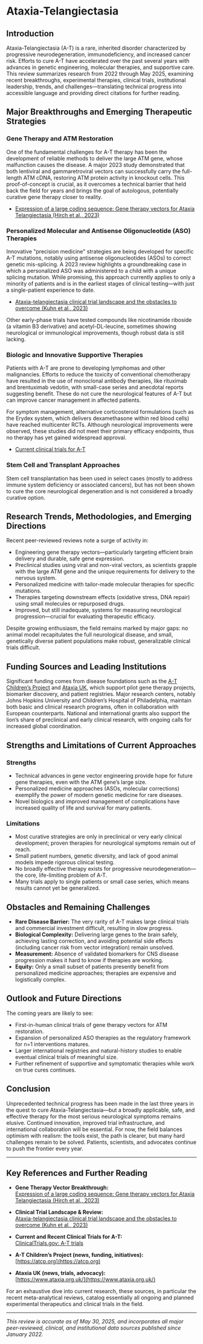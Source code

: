 
# Ataxia-Telangiectasia

## Introduction
Ataxia-Telangiectasia (A-T) is a rare, inherited disorder characterized by progressive neurodegeneration, immunodeficiency, and increased cancer risk. Efforts to cure A-T have accelerated over the past several years with advances in genetic engineering, molecular therapies, and supportive care. This review summarizes research from 2022 through May 2025, examining recent breakthroughs, experimental therapies, clinical trials, institutional leadership, trends, and challenges—translating technical progress into accessible language and providing direct citations for further reading.

## Major Breakthroughs and Emerging Therapeutic Strategies

### Gene Therapy and ATM Restoration

One of the fundamental challenges for A-T therapy has been the development of reliable methods to deliver the large ATM gene, whose malfunction causes the disease. A major 2023 study demonstrated that both lentiviral and gammaretroviral vectors can successfully carry the full-length ATM cDNA, restoring ATM protein activity in knockout cells. This proof-of-concept is crucial, as it overcomes a technical barrier that held back the field for years and brings the goal of autologous, potentially curative gene therapy closer to reality.  
- [Expression of a large coding sequence: Gene therapy vectors for Ataxia Telangiectasia (Hirch et al., 2023)](https://doi.org/10.1038/s41598-023-46332-4)

### Personalized Molecular and Antisense Oligonucleotide (ASO) Therapies

Innovative "precision medicine" strategies are being developed for specific A-T mutations, notably using antisense oligonucleotides (ASOs) to correct genetic mis-splicing. A 2023 review highlights a groundbreaking case in which a personalized ASO was administered to a child with a unique splicing mutation. While promising, this approach currently applies to only a minority of patients and is in the earliest stages of clinical testing—with just a single-patient experience to date.  
- [Ataxia-telangiectasia clinical trial landscape and the obstacles to overcome (Kuhn et al., 2023)](https://pmc.ncbi.nlm.nih.gov/articles/PMC10530584/)

Other early-phase trials have tested compounds like nicotinamide riboside (a vitamin B3 derivative) and acetyl-DL-leucine, sometimes showing neurological or immunological improvements, though robust data is still lacking.

### Biologic and Innovative Supportive Therapies

Patients with A-T are prone to developing lymphomas and other malignancies. Efforts to reduce the toxicity of conventional chemotherapy have resulted in the use of monoclonal antibody therapies, like rituximab and brentuximab vedotin, with small-case series and anecdotal reports suggesting benefit. These do not cure the neurological features of A-T but can improve cancer management in affected patients.

For symptom management, alternative corticosteroid formulations (such as the Erydex system, which delivers dexamethasone within red blood cells) have reached multicenter RCTs. Although neurological improvements were observed, these studies did not meet their primary efficacy endpoints, thus no therapy has yet gained widespread approval.

- [Current clinical trials for A-T](https://clinicaltrials.gov/search?cond=Ataxia%20telangiectasia[Louis-bar])

### Stem Cell and Transplant Approaches

Stem cell transplantation has been used in select cases (mostly to address immune system deficiency or associated cancers), but has not been shown to cure the core neurological degeneration and is not considered a broadly curative option.

## Research Trends, Methodologies, and Emerging Directions

Recent peer-reviewed reviews note a surge of activity in:
- Engineering gene therapy vectors—particularly targeting efficient brain delivery and durable, safe gene expression.
- Preclinical studies using viral and non-viral vectors, as scientists grapple with the large ATM gene and the unique requirements for delivery to the nervous system.
- Personalized medicine with tailor-made molecular therapies for specific mutations.
- Therapies targeting downstream effects (oxidative stress, DNA repair) using small molecules or repurposed drugs.
- Improved, but still inadequate, systems for measuring neurological progression—crucial for evaluating therapeutic efficacy.

Despite growing enthusiasm, the field remains marked by major gaps: no animal model recapitulates the full neurological disease, and small, genetically diverse patient populations make robust, generalizable clinical trials difficult.

## Funding Sources and Leading Institutions

Significant funding comes from disease foundations such as the [A-T Children’s Project](https://atcp.org) and [Ataxia UK](https://www.ataxia.org.uk/), which support pilot gene therapy projects, biomarker discovery, and patient registries. Major research centers, notably Johns Hopkins University and Children’s Hospital of Philadelphia, maintain both basic and clinical research programs, often in collaboration with European counterparts. National and international grants also support the lion’s share of preclinical and early clinical research, with ongoing calls for increased global coordination.

## Strengths and Limitations of Current Approaches

### Strengths

- Technical advances in gene vector engineering provide hope for future gene therapies, even with the ATM gene’s large size.
- Personalized medicine approaches (ASOs, molecular corrections) exemplify the power of modern genetic medicine for rare diseases.
- Novel biologics and improved management of complications have increased quality of life and survival for many patients.

### Limitations

- Most curative strategies are only in preclinical or very early clinical development; proven therapies for neurological symptoms remain out of reach.
- Small patient numbers, genetic diversity, and lack of good animal models impede rigorous clinical testing.
- No broadly effective therapy exists for progressive neurodegeneration—the core, life-limiting problem of A-T.
- Many trials apply to single patients or small case series, which means results cannot yet be generalized.

## Obstacles and Remaining Challenges

- **Rare Disease Barrier:** The very rarity of A-T makes large clinical trials and commercial investment difficult, resulting in slow progress.
- **Biological Complexity:** Delivering large genes to the brain safely, achieving lasting correction, and avoiding potential side effects (including cancer risk from vector integration) remain unsolved.
- **Measurement:** Absence of validated biomarkers for CNS disease progression makes it hard to know if therapies are working.
- **Equity:** Only a small subset of patients presently benefit from personalized medicine approaches; therapies are expensive and logistically complex.

## Outlook and Future Directions

The coming years are likely to see:
- First-in-human clinical trials of gene therapy vectors for ATM restoration.
- Expansion of personalized ASO therapies as the regulatory framework for n=1 interventions matures.
- Larger international registries and natural-history studies to enable eventual clinical trials of meaningful size.
- Further refinement of supportive and symptomatic therapies while work on true cures continues.

## Conclusion

Unprecedented technical progress has been made in the last three years in the quest to cure Ataxia-Telangiectasia—but a broadly applicable, safe, and effective therapy for the most serious neurological symptoms remains elusive. Continued innovation, improved trial infrastructure, and international collaboration will be essential. For now, the field balances optimism with realism: the tools exist, the path is clearer, but many hard challenges remain to be solved. Patients, scientists, and advocates continue to push the frontier every year.

---

## Key References and Further Reading

- **Gene Therapy Vector Breakthrough:**  
  [Expression of a large coding sequence: Gene therapy vectors for Ataxia Telangiectasia (Hirch et al., 2023)](https://doi.org/10.1038/s41598-023-46332-4)

- **Clinical Trial Landscape & Review:**  
  [Ataxia-telangiectasia clinical trial landscape and the obstacles to overcome (Kuhn et al., 2023)](https://pmc.ncbi.nlm.nih.gov/articles/PMC10530584/)

- **Current and Recent Clinical Trials for A-T:**  
  [ClinicalTrials.gov: A-T trials](https://clinicaltrials.gov/search?cond=Ataxia%20telangiectasia[Louis-bar])

- **A-T Children’s Project (news, funding, initiatives):**  
  [https://atcp.org](https://atcp.org)

- **Ataxia UK (news, trials, advocacy):**  
  [https://www.ataxia.org.uk/](https://www.ataxia.org.uk/)

For an exhaustive dive into current research, these sources, in particular the recent meta-analytical reviews, catalog essentially all ongoing and planned experimental therapeutics and clinical trials in the field.

---

*This review is accurate as of May 30, 2025, and incorporates all major peer-reviewed, clinical, and institutional data sources published since January 2022.*
